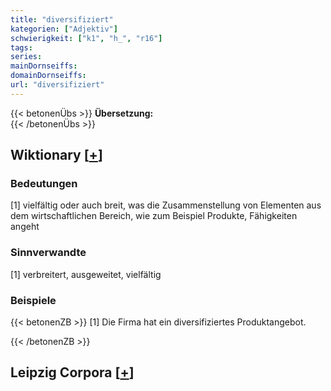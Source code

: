 ```yaml
---
title: "diversifiziert"
kategorien: ["Adjektiv"]
schwierigkeit: ["k1", "h_", "r16"]
tags:
series:
mainDornseiffs:
domainDornseiffs:
url: "diversifiziert"
---
```


{{< betonenÜbs >}}
**Übersetzung:**  
{{< /betonenÜbs >}}

## Wiktionary [[+](https://de.wiktionary.org/wiki/diversifiziert)]

### Bedeutungen
[1] vielfältig oder auch breit, was die Zusammenstellung von Elementen aus dem wirtschaftlichen Bereich, wie zum Beispiel Produkte, Fähigkeiten angeht  

### Sinnverwandte
[1] verbreitert, ausgeweitet, vielfältig  

### Beispiele
{{< betonenZB >}}
[1] Die Firma hat ein diversifiziertes Produktangebot.  

{{< /betonenZB >}}

## Leipzig Corpora [[+](https://corpora.uni-leipzig.de/en/res?word=diversifiziert&corpusId=deu_newscrawl-public_2018)]

